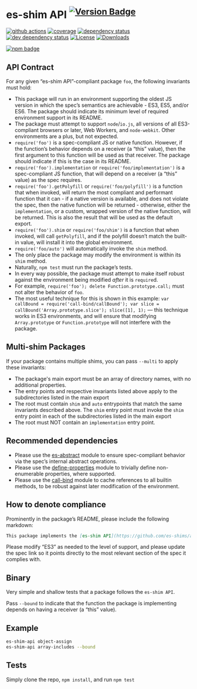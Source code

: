 # es-shim API <sup>[![Version Badge][npm-version-svg]][package-url]</sup>

[![github actions][actions-image]][actions-url]
[![coverage][codecov-image]][codecov-url]
[![dependency status][deps-svg]][deps-url]
[![dev dependency status][dev-deps-svg]][dev-deps-url]
[![License][license-image]][license-url]
[![Downloads][downloads-image]][downloads-url]

[![npm badge][npm-badge-png]][package-url]

## API Contract
For any given “es-shim API”-compliant package `foo`, the following invariants must hold:
 - This package will run in an environment supporting the oldest JS version in which the spec’s semantics are achievable - ES3, ES5, and/or ES6. The package should indicate its minimum level of required environment support in its README.
 - The package must attempt to support `node`/`io.js`, all versions of all ES3-compliant browsers or later, Web Workers, and `node-webkit`. Other environments are a plus, but not expected.
 - `require('foo')` is a spec-compliant JS or native function. However, if the function’s behavior depends on a receiver (a “this” value), then the first argument to this function will be used as that receiver. The package should indicate if this is the case in its README.
 - `require('foo').implementation` or `require('foo/implementation')` is a spec-compliant JS function, that will depend on a receiver (a “this” value) as the spec requires.
 - `require('foo').getPolyfill` or `require('foo/polyfill')` is a function that when invoked, will return the most compliant and performant function that it can - if a native version is available, and does not violate the spec, then the native function will be returned - otherwise, either the `implementation`, or a custom, wrapped version of the native function, will be returned. This is also the result that will be used as the default export.
 - `require('foo').shim` or `require('foo/shim')` is a function that when invoked, will call `getPolyfill`, and if the polyfill doesn’t match the built-in value, will install it into the global environment.
 - `require('foo/auto')` will automatically invoke the `shim` method.
 - The only place the package may modify the environment is within its `shim` method.
 - Naturally, `npm test` must run the package’s tests.
 - In every way possible, the package must attempt to make itself robust against the environment being modified *after* it is `require`d.
  - For example, `require('foo'); delete Function.prototype.call;` must not alter the behavior of `foo`.
  - The most useful technique for this is shown in this example: `var callBound = require('call-bind/callBound'); var slice = callBound('Array.prototype.slice'); slice([1], 1);` — this technique works in ES3 environments, and will ensure that modifying `Array.prototype` or `Function.prototype` will not interfere with the package.

## Multi-shim Packages
If your package contains multiple shims, you can pass `--multi` to apply these invariants:
 - The package's main export must be an array of directory names, with no additional properties.
 - The entry points and respective invariants listed above apply to the subdirectories listed in the main export
 - The root must contain `shim` and `auto` entrypoints that match the same invariants described above. The `shim` entry point must invoke the `shim` entry point in each of the subdirectories listed in the main export
 - The root must NOT contain an `implementation` entry point.

## Recommended dependencies
 - Please use the [es-abstract][es-abstract-url] module to ensure spec-compliant behavior via the spec’s internal abstract operations.
 - Please use the [define-properties][define-properties-url] module to trivially define non-enumerable properties, where supported.
 - Please use the [call-bind][call-bind-url] module to cache references to all builtin methods, to be robust against later modification of the environment.


## How to denote compliance
Prominently in the package’s README, please include the following markdown:
```md
This package implements the [es-shim API](https://github.com/es-shims/api) interface. It works in an ES3-supported environment and complies with the [spec](https://www.ecma-international.org/ecma-262/6.0/).
```
Please modify “ES3” as needed to the level of support, and please update the spec link so it points directly to the most relevant section of the spec it complies with.

## Binary
Very simple and shallow tests that a package follows the `es-shim API`.

Pass `--bound` to indicate that the function the package is implementing depends on having a receiver (a “this” value).

## Example

```sh
es-shim-api object-assign
es-shim-api array-includes --bound
```

## Tests
Simply clone the repo, `npm install`, and run `npm test`

[package-url]: https://npmjs.org/package/number.parseint
[npm-version-svg]: https://versionbadg.es/es-shims/Number.parseInt.svg
[deps-svg]: https://david-dm.org/es-shims/Number.parseInt.svg
[deps-url]: https://david-dm.org/es-shims/Number.parseInt
[dev-deps-svg]: https://david-dm.org/es-shims/Number.parseInt/dev-status.svg
[dev-deps-url]: https://david-dm.org/es-shims/Number.parseInt#info=devDependencies
[npm-badge-png]: https://nodei.co/npm/number.parseint.png?downloads=true&stars=true
[license-image]: https://img.shields.io/npm/l/number.parseint.svg
[license-url]: LICENSE
[downloads-image]: https://img.shields.io/npm/dm/number.parseint.svg
[downloads-url]: https://npm-stat.com/charts.html?package=number.parseint
[codecov-image]: https://codecov.io/gh/es-shims/Number.parseInt/branch/main/graphs/badge.svg
[codecov-url]: https://app.codecov.io/gh/es-shims/Number.parseInt/
[actions-image]: https://img.shields.io/endpoint?url=https://github-actions-badge-u3jn4tfpocch.runkit.sh/es-shims/Number.parseInt
[actions-url]: https://github.com/es-shims/Number.parseInt/actions
[es-abstract-url]: https://npmjs.com/package/es-abstract
[define-properties-url]: https://npmjs.com/package/define-properties
[call-bind-url]: https://npmjs.com/package/call-bind
